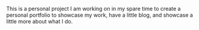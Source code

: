 This is a personal project I am working on in my spare time to create a personal portfolio to showcase my work, have a little blog, and showcase a little more about what I do.